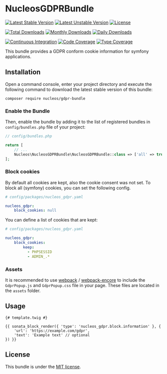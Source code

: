 NucleosGDPRBundle
=================
[![Latest Stable Version](https://poser.pugx.org/nucleos/gdpr-bundle/v/stable)](https://packagist.org/packages/nucleos/gdpr-bundle)
[![Latest Unstable Version](https://poser.pugx.org/nucleos/gdpr-bundle/v/unstable)](https://packagist.org/packages/nucleos/gdpr-bundle)
[![License](https://poser.pugx.org/nucleos/gdpr-bundle/license)](https://packagist.org/packages/nucleos/gdpr-bundle)

[![Total Downloads](https://poser.pugx.org/nucleos/gdpr-bundle/downloads)](https://packagist.org/packages/nucleos/gdpr-bundle)
[![Monthly Downloads](https://poser.pugx.org/nucleos/gdpr-bundle/d/monthly)](https://packagist.org/packages/nucleos/gdpr-bundle)
[![Daily Downloads](https://poser.pugx.org/nucleos/gdpr-bundle/d/daily)](https://packagist.org/packages/nucleos/gdpr-bundle)

[![Continuous Integration](https://github.com/nucleos/NucleosGDPRBundle/workflows/Continuous%20Integration/badge.svg)](https://github.com/nucleos/NucleosGDPRBundle/actions?query=workflow%3A"Continuous+Integration")
[![Code Coverage](https://codecov.io/gh/nucleos/NucleosGDPRBundle/graph/badge.svg)](https://codecov.io/gh/nucleos/NucleosGDPRBundle)
[![Type Coverage](https://shepherd.dev/github/nucleos/NucleosGDPRBundle/coverage.svg)](https://shepherd.dev/github/nucleos/NucleosGDPRBundle)

This bundle provides a GDPR conform cookie information for symfony applications.

## Installation

Open a command console, enter your project directory and execute the following command to download the latest stable version of this bundle:

```
composer require nucleos/gdpr-bundle
```

### Enable the Bundle

Then, enable the bundle by adding it to the list of registered bundles in `config/bundles.php` file of your project:

```php
// config/bundles.php

return [
    // ...
    Nucleos\NucleosGDPRBundle\NucleosGDPRBundle::class => ['all' => true],
];
```

### Block cookies

By default all cookies are kept, also the cookie consent was not set.
To block all (symfony) cookies, you can set the following config.

```yaml
# config/packages/nucleos_gdpr.yaml

nucleos_gdpr:
    block_cookies: null
```

You can define a list of cookies that are kept:

```yaml
# config/packages/nucleos_gdpr.yaml

nucleos_gdpr:
    block_cookies:
        keep:
          - PHPSESSID
          - ADMIN_.*
```

### Assets

It is recommended to use [webpack](https://webpack.js.org/) / [webpack-encore](https://github.com/symfony/webpack-encore)
to include the `GdprPopup.js` and `GdprPopup.css` file in your page. These files are located in the `assets` folder.

## Usage

```twig
{# template.twig #}

{{ sonata_block_render({ 'type': 'nucleos_gdpr.block.information' }, {
    'url': 'https://example.com/gdpr',
    'text': 'Example text' // optional
}) }}
```

## License

This bundle is under the [MIT license](LICENSE.md).
